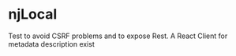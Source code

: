 # njLocal
Test to avoid CSRF problems and to expose Rest.
A React Client for metadata description exist
